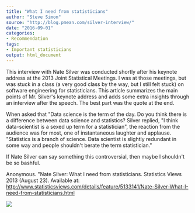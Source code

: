```yaml
---
title: "What I need from statisticians"
author: "Steve Simon"
source: "http://blog.pmean.com/silver-interview/"
date: "2016-09-01"
categories:
- Recommendation
tags:
- Important statisticians
output: html_document
---
```


This interview with Nate Silver was conducted shortly after his keynote
address at the 2013 Joint Statistical Meetings. I was at those meetings,
but was stuck in a class (a very good class by the way, but I still felt
stuck) on software engineering for statisticians. This article
summarizes the main points of Mr. Silver's keynote address and adds some
extra insights through an interview after the speech. The best part was
the quote at the end.

When asked that "Data science is the term of the day. Do you think there
is a difference between data science and statistics? Silver replied, "I
think data-scientist is a sexed up term for a statistician", the
reaction from the audience was for most, one of instantaneous laughter
and applause. "Statistics is a branch of science. Data scientist is
slightly redundant in some way and people shouldn't berate the term
statistician."

If Nate Silver can say something this controversial, then maybe I
shouldn't be so bashful.

<!---More--->

Anonymous. "Nate Silver: What I need from statisticians. Statistics
Views 2013 (August 23). Available at:
<http://www.statisticsviews.com/details/feature/5133141/Nate-Silver-What-I-need-from-statisticians.html>

![](http://www.pmean.com/images/images/16/silver-interview01.png)




